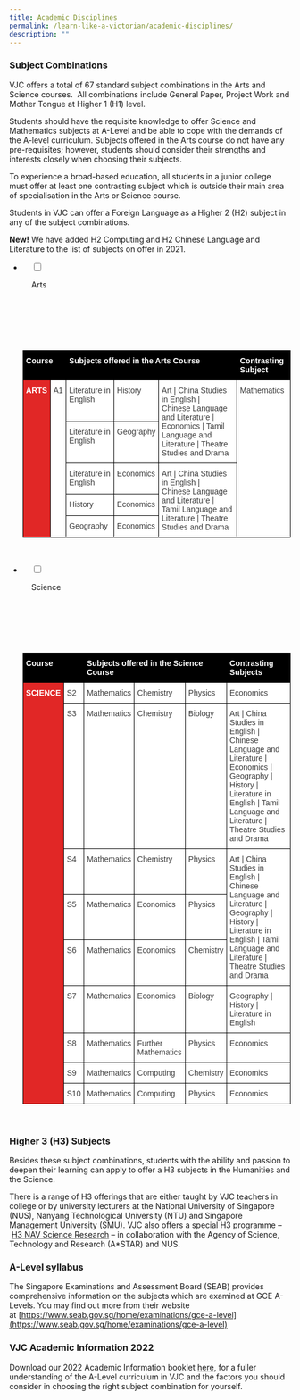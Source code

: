 ```yaml
---
title: Academic Disciplines
permalink: /learn-like-a-victorian/academic-disciplines/
description: ""
---
```

### Subject Combinations

VJC offers a total of 67 standard subject combinations in the Arts and Science courses.  All combinations include General Paper, Project Work and Mother Tongue at Higher 1 (H1) level.

Students should have the requisite knowledge to offer Science and Mathematics subjects at A-Level and be able to cope with the demands of the A-level curriculum. Subjects offered in the Arts course do not have any pre-requisites; however, students should consider their strengths and interests closely when choosing their subjects.

To experience a broad-based education, all students in a junior college must offer at least one contrasting subject which is outside their main area of specialisation in the Arts or Science course.

Students in VJC can offer a Foreign Language as a Higher 2 (H2) subject in any of the subject combinations.

**New!** We have added H2 Computing and H2 Chinese Language and Literature to the list of subjects on offer in 2021.

<ul class="jekyllcodex_accordion">
<li>

    <input type="checkbox" id="accordion1">

    <label for="accordion1">Arts</label>

    <div>

      <p>

      <style type="text/css">
.tg  {border-collapse:collapse;border-spacing:0;}
.tg td{border-color:black;border-style:solid;border-width:1px;font-family:Arial, sans-serif;font-size:14px;
  overflow:hidden;padding:10px 5px;word-break:normal;}
.tg th{border-color:black;border-style:solid;border-width:1px;font-family:Arial, sans-serif;font-size:14px;
  font-weight:normal;overflow:hidden;padding:10px 5px;word-break:normal;}
.tg .tg-dox4{background-color:#FFF;color:#3A3A3A;text-align:left;vertical-align:top}
.tg .tg-mr6d{background-color:#000000;color:#FFF;font-weight:bold;text-align:left;vertical-align:top}
.tg .tg-fvls{background-color:#E12726;color:#FFF;font-weight:bold;text-align:left;vertical-align:top}
</style>
<table class="tg">
<thead>
  <tr>
    <th class="tg-mr6d" colspan="2"><span style="font-weight:700">Course</span></th>
    <th class="tg-mr6d" colspan="3"><span style="font-weight:700">Subjects offered in the Arts Course</span></th>
    <th class="tg-mr6d"><span style="font-weight:700">Contrasting Subject</span></th>
  </tr>
</thead>
<tbody>
  <tr>
    <td class="tg-fvls" rowspan="5"><span style="font-weight:700">ARTS</span></td>
    <td class="tg-dox4" rowspan="5"><span style="font-weight:400;font-style:inherit">A1</span></td>
    <td class="tg-dox4"><span style="font-weight:400;font-style:inherit">Literature in English</span></td>
    <td class="tg-dox4"><span style="font-weight:400;font-style:inherit">History</span></td>
    <td class="tg-dox4" rowspan="2"><span style="font-weight:400;font-style:inherit">Art | China Studies in English |</span><br><span style="font-weight:400;font-style:inherit">Chinese Language and Literature | Economics | Tamil Language and Literature | Theatre Studies and Drama</span></td>
    <td class="tg-dox4" rowspan="5"><span style="font-weight:400;font-style:inherit">Mathematics</span></td>
  </tr>
  <tr>
    <td class="tg-dox4"><span style="font-weight:400;font-style:inherit">Literature in English</span></td>
    <td class="tg-dox4"><span style="font-weight:400;font-style:inherit">Geography</span></td>
  </tr>
  <tr>
    <td class="tg-dox4"><span style="font-weight:400;font-style:inherit">Literature in English</span></td>
    <td class="tg-dox4"><span style="font-weight:400;font-style:inherit">Economics</span></td>
    <td class="tg-dox4" rowspan="3"><span style="font-weight:400;font-style:inherit">Art | China Studies in English |</span><br><span style="font-weight:400;font-style:inherit">Chinese Language and Literature | Tamil Language and Literature | Theatre Studies and Drama</span></td>
  </tr>
  <tr>
    <td class="tg-dox4"><span style="font-weight:400;font-style:inherit">History</span></td>
    <td class="tg-dox4"><span style="font-weight:400;font-style:inherit">Economics</span></td>
  </tr>
  <tr>
    <td class="tg-dox4"><span style="font-weight:400;font-style:inherit">Geography</span></td>
    <td class="tg-dox4"><span style="font-weight:400;font-style:inherit">Economics</span></td>
  </tr>
</tbody>
</table>

</p>

  </div>

</li>


<li>

    <input type="checkbox" id="accordion2">

    <label for="accordion2">Science</label>

    <div>

      <p>

      <style type="text/css">
.tg  {border-collapse:collapse;border-spacing:0;}
.tg td{border-color:black;border-style:solid;border-width:1px;font-family:Arial, sans-serif;font-size:14px;
  overflow:hidden;padding:10px 5px;word-break:normal;}
.tg th{border-color:black;border-style:solid;border-width:1px;font-family:Arial, sans-serif;font-size:14px;
  font-weight:normal;overflow:hidden;padding:10px 5px;word-break:normal;}
.tg .tg-dox4{background-color:#FFF;color:#3A3A3A;text-align:left;vertical-align:top}
.tg .tg-mr6d{background-color:#000000;color:#FFF;font-weight:bold;text-align:left;vertical-align:top}
.tg .tg-fvls{background-color:#E12726;color:#FFF;font-weight:bold;text-align:left;vertical-align:top}
</style>
<table class="tg">
<thead>
  <tr>
    <th class="tg-mr6d" colspan="2"><span style="font-weight:700">Course</span></th>
    <th class="tg-mr6d" colspan="3"><span style="font-weight:700">Subjects offered in the Science Course</span></th>
    <th class="tg-mr6d"><span style="font-weight:700">Contrasting Subjects</span></th>
  </tr>
</thead>
<tbody>
  <tr>
    <td class="tg-fvls" rowspan="9"><span style="font-weight:700">SCIENCE</span></td>
    <td class="tg-dox4"><span style="font-weight:400;font-style:inherit">S2</span></td>
    <td class="tg-dox4"><span style="font-weight:400;font-style:inherit">Mathematics</span></td>
    <td class="tg-dox4"><span style="font-weight:400;font-style:inherit">Chemistry</span></td>
    <td class="tg-dox4"><span style="font-weight:400;font-style:inherit">Physics</span></td>
    <td class="tg-dox4"><span style="font-weight:400;font-style:inherit">Economics</span></td>
  </tr>
  <tr>
    <td class="tg-dox4"><span style="font-weight:400;font-style:inherit">S3</span></td>
    <td class="tg-dox4"><span style="font-weight:400;font-style:inherit">Mathematics</span></td>
    <td class="tg-dox4"><span style="font-weight:400;font-style:inherit">Chemistry</span></td>
    <td class="tg-dox4"><span style="font-weight:400;font-style:inherit">Biology</span></td>
    <td class="tg-dox4"><span style="font-weight:400;font-style:inherit">Art | China Studies in English | Chinese Language and Literature | Economics | Geography | History | Literature in English | Tamil Language and Literature | Theatre Studies and Drama</span></td>
  </tr>
  <tr>
    <td class="tg-dox4"><span style="font-weight:400;font-style:inherit">S4</span></td>
    <td class="tg-dox4"><span style="font-weight:400;font-style:inherit">Mathematics</span></td>
    <td class="tg-dox4"><span style="font-weight:400;font-style:inherit">Chemistry</span></td>
    <td class="tg-dox4"><span style="font-weight:400;font-style:inherit">Physics</span></td>
    <td class="tg-dox4" rowspan="3"><span style="font-weight:400;font-style:inherit">Art | China Studies in English | Chinese Language and Literature | Geography | History | Literature in English | Tamil Language and Literature | Theatre Studies and Drama</span></td>
  </tr>
  <tr>
    <td class="tg-dox4"><span style="font-weight:400;font-style:inherit">S5</span></td>
    <td class="tg-dox4"><span style="font-weight:400;font-style:inherit">Mathematics</span></td>
    <td class="tg-dox4"><span style="font-weight:400;font-style:inherit">Economics</span></td>
    <td class="tg-dox4"><span style="font-weight:400;font-style:inherit">Physics</span></td>
  </tr>
  <tr>
    <td class="tg-dox4"><span style="font-weight:400;font-style:inherit">S6</span></td>
    <td class="tg-dox4"><span style="font-weight:400;font-style:inherit">Mathematics</span></td>
    <td class="tg-dox4"><span style="font-weight:400;font-style:inherit">Economics</span></td>
    <td class="tg-dox4"><span style="font-weight:400;font-style:inherit">Chemistry</span></td>
  </tr>
  <tr>
    <td class="tg-dox4"><span style="font-weight:400;font-style:inherit">S7</span></td>
    <td class="tg-dox4"><span style="font-weight:400;font-style:inherit">Mathematics</span></td>
    <td class="tg-dox4"><span style="font-weight:400;font-style:inherit">Economics</span></td>
    <td class="tg-dox4"><span style="font-weight:400;font-style:inherit">Biology</span></td>
    <td class="tg-dox4"><span style="font-weight:400;font-style:inherit">Geography  | History | Literature in English</span></td>
  </tr>
  <tr>
    <td class="tg-dox4"><span style="font-weight:400;font-style:inherit">S8</span></td>
    <td class="tg-dox4"><span style="font-weight:400;font-style:inherit">Mathematics</span></td>
    <td class="tg-dox4"><span style="font-weight:400;font-style:inherit">Further Mathematics</span></td>
    <td class="tg-dox4"><span style="font-weight:400;font-style:inherit">Physics</span></td>
    <td class="tg-dox4"><span style="font-weight:400;font-style:inherit">Economics</span></td>
  </tr>
  <tr>
    <td class="tg-dox4"><span style="font-weight:400;font-style:inherit">S9</span></td>
    <td class="tg-dox4"><span style="font-weight:400;font-style:inherit">Mathematics</span></td>
    <td class="tg-dox4"><span style="font-weight:400;font-style:inherit">Computing</span></td>
    <td class="tg-dox4"><span style="font-weight:400;font-style:inherit">Chemistry</span></td>
    <td class="tg-dox4"><span style="font-weight:400;font-style:inherit">Economics</span></td>
  </tr>
  <tr>
    <td class="tg-dox4"><span style="font-weight:400;font-style:inherit">S10</span></td>
    <td class="tg-dox4"><span style="font-weight:400;font-style:inherit">Mathematics</span></td>
    <td class="tg-dox4"><span style="font-weight:400;font-style:inherit">Computing</span></td>
    <td class="tg-dox4"><span style="font-weight:400;font-style:inherit">Physics</span></td>
    <td class="tg-dox4"><span style="font-weight:400;font-style:inherit">Economics</span></td>
  </tr>
</tbody>
</table>

</p>

  </div>

</li>
</ul>


### Higher 3 (H3) Subjects

Besides these subject combinations, students with the ability and passion to deepen their learning can apply to offer a H3 subjects in the Humanities and the Science. 

There is a range of H3 offerings that are either taught by VJC teachers in college or by university lecturers at the National University of Singapore (NUS), Nanyang Technological University (NTU) and Singapore Management University (SMU). VJC also offers a special H3 programme – [H3 NAV Science Research](https://victoriajc.moe.edu.sg/learn-like-a-victorian/talent-development-programme/vsmart/) – in collaboration with the Agency of Science, Technology and Research (A\*STAR) and NUS.

### A-Level syllabus

The Singapore Examinations and Assessment Board (SEAB) provides comprehensive information on the subjects which are examined at GCE A-Levels. You may find out more from their website at [https://www.seab.gov.sg/home/examinations/gce-a-level](https://www.seab.gov.sg/home/examinations/gce-a-level)

### VJC Academic Information 2022


Download our 2022 Academic Information booklet [here](/files/VJCAcademicInformation2022.pdf), for a fuller understanding of the A-Level curriculum in VJC and the factors you should consider in choosing the right subject combination for yourself.